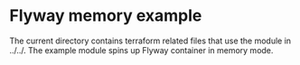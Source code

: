 # Flyway memory example

The current directory contains terraform related files that use the module in ../../. 
The example module spins up Flyway container in memory mode.




